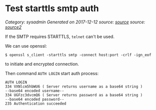 # Test starttls smtp auth
 
_Category: sysadmin_
_Generated on 2017-12-12_
_source: [source]_
_source: [source2]_

If the SMTP requires STARTTLS, `telnet` can't be used.

We can use openssl:

`$ openssl s_client -starttls smtp -connect host:port -crlf -ign_eof`

to initiate and encrypted connection.

Then command `AUTH LOGIN` start auth process:

```
AUTH LOGIN
334 VXNlcm5hbWU6 ( Server returns username as a base64 string )
--base64 encoded username--
334 UGFzc3dvcmQ6 ( Server returns password as a base64 string )
--base64 encoded password--
235 Authentication succeeded
```


[source]: https://stackoverflow.com/a/21258354
[source2]: https://help.atmail.com/hc/en-us/articles/201608574-Testing-SMTP-AUTH-using-telnet
